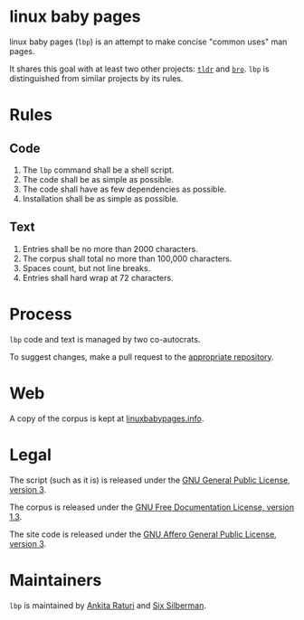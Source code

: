 # linux baby pages

linux baby pages (<code>lbp</code>) is an attempt to make concise "common uses" man pages.

It shares this goal with at least two other projects: [<code>tldr</code>](https://github.com/rprieto/tldr) and [<code>bro</code>](http://bropages.org). <code>lbp</code> is distinguished from similar projects by its rules.

# Rules

## Code

1. The <code>lbp</code> command shall be a shell script.
2. The code shall be as simple as possible.
3. The code shall have as few dependencies as possible.
4. Installation shall be as simple as possible.

## Text

1. Entries shall be no more than 2000 characters.
2. The corpus shall total no more than 100,000 characters.
3. Spaces count, but not line breaks.
4. Entries shall hard wrap at 72 characters.

# Process

<code>lbp</code> code and text is managed by two co-autocrats.

To suggest changes, make a pull request to the [appropriate repository](https://github.com/fiveplusone/linuxbabypages).

# Web

A copy of the corpus is kept at [linuxbabypages.info](http://linuxbabypages.info).

# Legal

The script (such as it is) is released under the [GNU General Public License, version 3](http://www.gnu.org/licenses/gpl-3.0.html).

The corpus is released under the [GNU Free Documentation License, version 1.3](http://www.gnu.org/copyleft/fdl.html).

The site code is released under the [GNU Affero General Public License, version 3](http://www.gnu.org/licenses/agpl-3.0.txt).

# Maintainers

<code>lbp</code> is maintained by [Ankita Raturi](http://sudokita.com) and [Six Silberman](http://wtf.tw).
